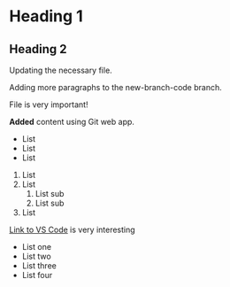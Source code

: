 # Heading 1

## Heading 2

Updating the necessary file.

Adding more paragraphs to the new-branch-code branch.

File is very important!

**Added** content using Git web app.

* List
* List
* List

1. List
2. List
   1. List sub
   2. List sub
3. List

[Link to VS Code](https://dev-wiki.dynatrace.org/pages/viewpage.action?pageId=269348984#VSCode%E2%80%93TheIntroductionGuide-Extensions) is very interesting

* List one
* List two
* List three
* List four
